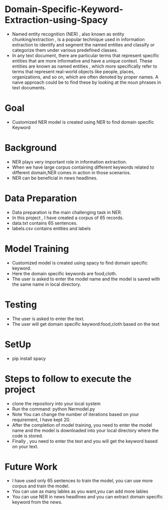 # Domain-Specific-Keyword-Extraction-using-Spacy
* Named entity recognition (NER) , also known as entity chunking/extraction , is a popular technique used in information extraction to     identify and segment the named entities and classify or categorize them under various predefined classes.
* In any text document, there are particular terms that represent specific entities that are more informative and have a unique context.   These entities are known as named entities , which more specifically refer to terms that represent real-world objects like people,       places, organizations, and so on, which are often denoted by proper names. A naive approach could be to find these by looking at the     noun phrases in text documents. 
<h1>Goal</h2>

* Customized NER model is created using NER to find domain specific Keyword
<h1>Background</h1>

* NER plays very important role in information extraction.
* When we have large corpus containing different keywords related to different domain,NER comes in action in those scenarios.
* NER can be beneficial in news headlines.

<h1>Data Preparation</h1>
  
  *  Data preparation is the main challenging task in NER.
  *  In this project , I have created a corpus of 65 records.
  *  data.txt contains 65 sentences.
  *  labels.csv contains entities and labels 
<h1>Model Training</h1>
  
  * Customized model is created using spacy to find domain specific keyword.
  * Here the domain specific keywords are food,cloth.
  * The user is asked to enter the model name and the model is saved with the same name in local directory.
<h1>Testing</h1>
  
  * The user is asked to enter the text.
  * The user will get domain specific keyword:food,cloth based on the text
<h1>SetUp</h1>
  
  * pip install spacy
<h1>Steps to follow to execute the project</h1>
  
  * clone the repository into your local system
  * Run the command: python Nermodel.py
  * Note You can change the number of iterations based on your requirement, I have kept 20.
  * After the completion of model training, you need to enter the model name and the model is downloaded into your local directory         where the code is stored.
  * Finally , you need to enter the text and you will get the keyword based on your text.
  
  <h1>Future Work</h1>
  
  * I have used only 65 sentences to train the model, you can use more corpus and train the model.
  * You can use as many lables as you want,you can add more lables 
  * You can use NER in news headlines and you can extract domain specific keyword from the news.
  
  
  
 


